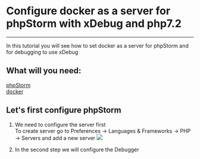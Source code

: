 # Configure docker as a server for phpStorm with xDebug and php7.2
---

In this tutorial you will see how to set docker as a server for phpStorm and for debugging to use xDebug

## What will you need:
  [phpStorm](https://www.jetbrains.com/phpstorm/) <br>
  [docker](https://www.docker.com/get-docker)
  
  
## Let's first configure phpStorm
  1.  We need to configure the server first <br>
      To create server go to Preferences -> Languages & Frameworks -> PHP -> Servers and add a new server
      <img src="https://image.ibb.co/jN2kh7/add_Server.png"/> <br>
      
  2.  In the second step we will configure the Debugger
